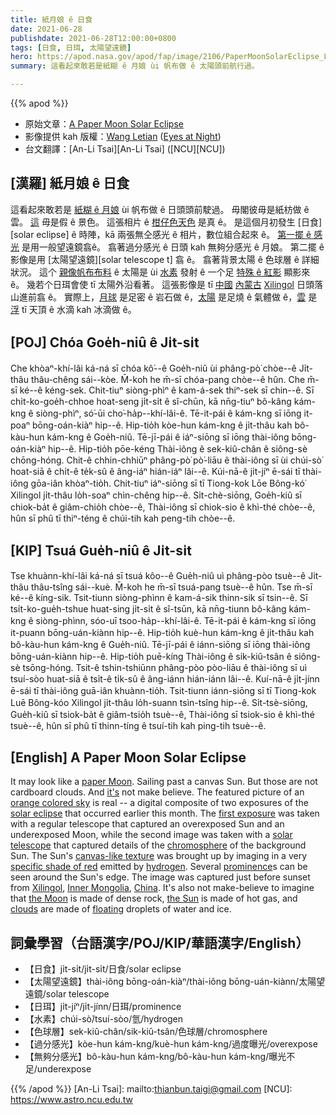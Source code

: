 ```yaml
---
title: 紙月娘 ê 日食
date: 2021-06-28
publishdate: 2021-06-28T12:00:00+0800
tags: [日食, 日珥, 太陽望遠鏡]
hero: https://apod.nasa.gov/apod/fap/image/2106/PaperMoonSolarEclipse_Letian_960.jpg
summary: 這看起來敢若是紙糊 ê 月娘 ùi 帆布做 ê 太陽頭前航行過。

---
```


{{% apod %}}

- 原始文章：[A Paper Moon Solar Eclipse](https://apod.nasa.gov/apod/ap210628.html)
- 影像提供 kah 版權：[Wang Letian](http://www.luckwlt.com/About%20Me.html) ([Eyes at Night](http://www.luckwlt.com/))
- 台文翻譯：[An-Li Tsai][An-Li Tsai] ([NCU][NCU])

## [漢羅] 紙月娘 ê 日食
這看起來敢若是 [紙糊 ê 月娘][paper Moon] ùi 帆布做 ê 日頭頭前駛過。
毋閣彼毋是紙枋做 ê 雲。
[這][it's] 毋是假 ê 景色。
這張相片 ê [柑仔色天色][orange colored sky] 是真 ê。
是這個月初發生 [日食][solar eclipse] ê 時陣，kā 兩張無仝感光 ê 相片，數位組合起來 ê。
[第一擺 ê 感光][first exposure] 是用一般望遠鏡翕ê。
翕著過分感光 ê 日頭 kah 無夠分感光 ê 月娘。
第二擺 ê 影像是用 [太陽望遠鏡][solar telescope t] 翕 ê。
翕著背景太陽 ê 色球層 ê 詳細狀況。
這个 [親像帆布布料][canvas-like texture] ê 太陽是 ùi [水素][hydrogen] 發射 ê 一个足 [特殊 ê 紅影][specific shade of red] 顯影來 ê。
幾若个日珥會使 tī 太陽外沿看著。
這張影像是 tī [中國][China] [內蒙古][Inner Mongolia] [Xilingol][Xilingol] 日頭落山進前翕 ê。
實際上，[月球][the Moon] 是足密 ê 岩石做 ê，[太陽][the Sun] 是足燒 ê 氣體做 ê，[雲][clouds] 是 [浮][floating] tī 天頂 ê 水滴 kah 冰滴做 ê。

## [POJ] Chóa Goe̍h-niû ê Ji̍t-si̍t
Che khòaⁿ-khí-lâi ká-ná sī chóa kô͘--ê Goe̍h-niû ùi phâng-pò͘ chòe--ê Ji̍t-thâu thâu-chêng sái--kòe.
M̄-koh he m̄-sī chóa-pang chòe--ê hûn.
Che m̄-sī ké--ê kéng-sek.
Chit-tiuⁿ siòng-phìⁿ ê kam-á-sek thiⁿ-sek sī chin--ê.
Sī chi̍t-ko-goe̍h-chhoe hoat-seng ji̍t-si̍t ê sî-chūn, kā nn̄g-tiuⁿ bô-kâng kám-kng ê siòng-phìⁿ, só͘-ūi cho͘-ha̍p--khí-lâi-ê.
Tē-it-pái ê kám-kng sī iōng it-poaⁿ bōng-oán-kiàⁿ hip--ê.
Hip-tio̍h kòe-hun kám-kng ê ji̍t-thâu kah bô-kàu-hun kám-kng ê Goe̍h-niû.
Tē-jī-pái ê iáⁿ-siōng sī iōng thài-iông bōng-oán-kiàⁿ hip--ê.
Hip-tio̍h pōe-kéng Thài-iông ê sek-kiû-chân ê siông-sè chōng-hóng.
Chit-ê chhin-chhiūⁿ phâng-pò͘ pò͘-liāu ê thài-iông sī ùi chúi-sò͘ hoat-siā ê chi̍t-ê te̍k-sû ê âng-iáⁿ hián-iáⁿ lâi--ê.
Kúi-nā-ê ji̍t-jíⁿ ē-sái tī thài-iông gōa-iân khòaⁿ-tio̍h.
Chit-tiuⁿ iáⁿ-siōng sī tī Tiong-kok Lōe Bông-kó͘ Xilingol ji̍t-thâu lo̍h-soaⁿ chìn-chêng hip--ê.
Si̍t-chè-siōng, Goe̍h-kiû sī chiok-ba̍t ê giâm-chio̍h chòe--ê, Thài-iông sī chiok-sio ê khì-thé chòe--ê, hûn sī phû tī thiⁿ-téng ê chúi-tih kah peng-tih chòe--ê.



## [KIP] Tsuá Gue̍h-niû ê Ji̍t-si̍t
Tse khuànn-khí-lâi ká-ná sī tsuá kôo--ê Gue̍h-niû uì phâng-pòo tsuè--ê Ji̍t-thâu thâu-tsîng sái--kuè.
M̄-koh he m̄-sī tsuá-pang tsuè--ê hûn.
Tse m̄-sī ké--ê kíng-sik.
Tsit-tiunn siòng-phìnn ê kam-á-sik thinn-sik sī tsin--ê.
Sī tsi̍t-ko-gue̍h-tshue huat-sing ji̍t-si̍t ê sî-tsūn, kā nn̄g-tiunn bô-kâng kám-kng ê siòng-phìnn, sóo-uī tsoo-ha̍p--khí-lâi-ê.
Tē-it-pái ê kám-kng sī iōng it-puann bōng-uán-kiànn hip--ê.
Hip-tio̍h kuè-hun kám-kng ê ji̍t-thâu kah bô-kàu-hun kám-kng ê Gue̍h-niû.
Tē-jī-pái ê iánn-siōng sī iōng thài-iông bōng-uán-kiànn hip--ê.
Hip-tio̍h puē-kíng Thài-iông ê sik-kiû-tsân ê siông-sè tsōng-hóng.
Tsit-ê tshin-tshiūnn phâng-pòo pòo-liāu ê thài-iông sī uì tsuí-sòo huat-siā ê tsi̍t-ê ti̍k-sû ê âng-iánn hián-iánn lâi--ê.
Kuí-nā-ê ji̍t-jínn ē-sái tī thài-iông guā-iân khuànn-tio̍h.
Tsit-tiunn iánn-siōng sī tī Tiong-kok Luē Bông-kóo Xilingol ji̍t-thâu lo̍h-suann tsìn-tsîng hip--ê.
Si̍t-tsè-siōng, Gue̍h-kiû sī tsiok-ba̍t ê giâm-tsio̍h tsuè--ê, Thài-iông sī tsiok-sio ê khì-thé tsuè--ê, hûn sī phû tī thinn-tíng ê tsuí-tih kah ping-tih tsuè--ê.



## [English] A Paper Moon Solar Eclipse
It may look like a [paper Moon][paper Moon].
Sailing past a canvas Sun.
But those are not cardboard clouds.
And [it's][it's] not make believe.
The featured picture of an [orange colored sky][orange colored sky] is real -- a digital composite of two exposures of the [solar eclipse][solar eclipse eng] that occurred earlier this month.
The [first exposure][first exposure] was taken with a regular telescope that captured an overexposed Sun and an underexposed Moon, while the second image was taken with a [solar telescope][solar telescope] that captured details of the [chromosphere][chromosphere] of the background Sun.
The Sun's [canvas-like texture][canvas-like texture] was brought up by imaging in a very [specific shade of red][specific shade of red] emitted by [hydrogen][hydrogen].
Several [prominence][prominence]s can be seen around the Sun's edge.
The image was captured just before sunset from [Xilingol][Xilingol], [Inner Mongolia][Inner Mongolia], [China][China].
It's also not make-believe to imagine that [the Moon][the Moon] is made of dense rock, [the Sun][the Sun] is made of hot gas, and [clouds][clouds] are made of [floating][floating] droplets of water and ice.




## 詞彙學習（台語漢字/POJ/KIP/華語漢字/English）


- 【日食】ji̍t-si̍t/ji̍t-si̍t/日食/solar eclipse
- 【太陽望遠鏡】thài-iông bōng-oán-kiàⁿ/thài-iông bōng-uán-kiànn/太陽望遠鏡/solar telescope
- 【日珥】ji̍t-jíⁿ/ji̍t-jínn/日珥/prominence
- 【水素】chúi-sò͘/tsuí-sòo/氫/hydrogen
- 【色球層】sek-kiû-chân/sik-kiû-tsân/色球層/chromosphere
- 【過分感光】kòe-hun kám-kng/kuè-hun kám-kng/過度曝光/overexpose
- 【無夠分感光】bô-kàu-hun kám-kng/bô-kàu-hun kám-kng/曝光不足/underexpose



{{% /apod %}}
[An-Li Tsai]: mailto:thianbun.taigi@gmail.com
[NCU]: https://www.astro.ncu.edu.tw


[paper Moon]:https://youtu.be/Qc5RMYvXOhA?t=50
[it's]:https://en.wikipedia.org/wiki/It%27s_Only_a_Paper_Moon
[orange colored sky]:https://youtu.be/6nttfATvyZM
[solar eclipse eng]:https://apod.nasa.gov/apod/ap210611.html
[solar eclipse t]:https://apod.tw/daily/20210611/
[first exposure]:http://www.luckwlt.com/Solar%20Eclipse_202101.html
[solar telescope]:https://en.wikipedia.org/wiki/Solar_telescope
[chromosphere]:https://solarscience.msfc.nasa.gov/chromos.shtml
[canvas-like texture]:https://apod.nasa.gov/apod/ap111115.html
[specific shade of red]:https://en.wikipedia.org/wiki/H-alpha
[hydrogen]:https://apod.nasa.gov/apod/ap200809.html
[prominence]:https://apod.nasa.gov/apod/ap190526.html
[Xilingol]:https://www.youtube.com/watch?v=vMI0TXa9vzc
[Inner Mongolia]:https://en.wikipedia.org/wiki/Inner_Mongolia
[China]:https://en.wikipedia.org/wiki/China
[the Moon]:https://solarsystem.nasa.gov/moons/earths-moon/overview/
[the Sun]:https://solarsystem.nasa.gov/solar-system/sun/overview/
[clouds]:https://www.nasa.gov/audience/forstudents/5-8/features/nasa-knows/what-are-clouds-58.html
[floating]:https://i.pinimg.com/originals/d6/a0/7e/d6a07ee7c87bfaf14a7b9114c23c8037.jpg
